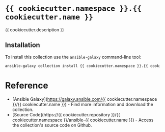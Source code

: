 # `{{ cookiecutter.namespace }}.{{ cookiecutter.name }}`

{{ cookiecutter.description }}

## Installation

To install this collection use the `ansible-galaxy` command-line tool:

```sh
ansible-galaxy collection install {{ cookiecutter.namespace }}.{{ cookiecutter.name }}
```

# Reference

- [Ansible Galaxy](https://galaxy.ansible.com/{{ cookiecutter.namespace }}/{{ cookiecutter.name }}) - Find more information and download the collection.
- [Source Code](https://{{ cookiecutter.repository }}/{{ cookiecutter.namespace }}/ansible-{{ cookiecutter.name }}) - Access the collection's source code on Github.
